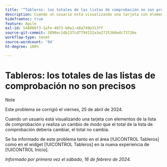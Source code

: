 ```yaml
---
title: '“Tableros: los totales de las listas de comprobación no son precisos”'
description: Cuando un usuario está visualizando una tarjeta con elementos de la lista de comprobación y realiza un cambio de modo que el total de la lista de comprobación debería cambiar, el total no cambia.
hidefromtoc: true
feature: Agile
exl-id: 548066f3-1afe-4073-b0a1-48a749e313ff
source-git-commit: 3898ec1db137cd7794132a3e27253b0edc73726e
workflow-type: tm+mt
source-wordcount: '94'
ht-degree: 100%

---
```


# Tableros: los totales de las listas de comprobación no son precisos

>[!NOTE]
>
>Este problema se corrigió el viernes, 25 de abril de 2024.

Cuando un usuario está visualizando una tarjeta con elementos de la lista de comprobación y realiza un cambio de modo que el total de la lista de comprobación debería cambiar, el total no cambia.

Se ha informado de este problema tanto en el área [!UICONTROL Tableros] como en el widget [!UICONTROL Tableros] en la nueva experiencia de [!UICONTROL Inicio].

_Informado por primera vez el sábado, 16 de febrero de 2024._
